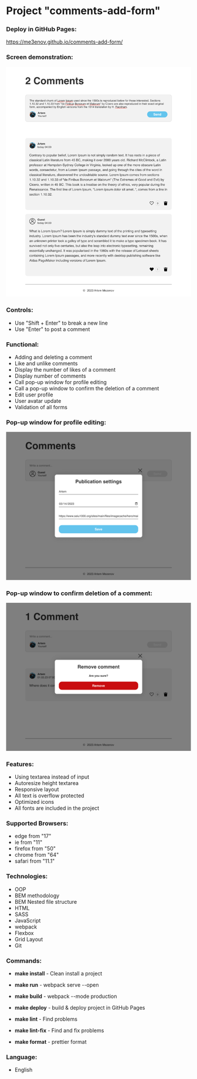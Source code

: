 # Project "comments-add-form"

### Deploy in GitHub Pages:

https://me3enov.github.io/comments-add-form/

### Screen demonstration:

![main page](./screens/main.png)

### Controls:
- Use "Shift + Enter" to break a new line
- Use "Enter" to post a comment

### Functional:

- Adding and deleting a comment
- Like and unlike comments
- Display the number of likes of a comment
- Display number of comments
- Call pop-up window for profile editing
- Call a pop-up window to confirm the deletion of a comment
- Edit user profile
- User avatar update
- Validation of all forms

### Pop-up window for profile editing:

![popup edit](./screens/edit-popup.png)

### Pop-up window to confirm deletion of a comment:

![popup confirm](./screens/confirm-popup.png)

### Features:
- Using textarea instead of input
- Autoresize height textarea
- Responsive layout
- All text is overflow protected
- Optimized icons
- All fonts are included in the project

### Supported Browsers:

- edge from "17"
- ie from "11"
- firefox from "50"
- chrome from "64"
- safari from "11.1"

### Technologies:

- OOP
- BEM methodology
- BEM Nested file structure
- HTML
- SASS
- JavaScript
- webpack
- Flexbox
- Grid Layout
- Git

### Commands:
- **make install** - Clean install a project

- **make run** - webpack serve --open

- **make build** - webpack --mode production

- **make deploy** - build & deploy project in GitHub Pages

- **make lint** - Find problems

- **make lint-fix** - Find and fix problems

- **make format** - prettier format

### Language:

- English
